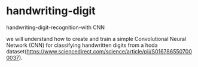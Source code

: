 # handwriting-digit
handwriting-digit-recognition-with CNN 

we will understand how to create and train a simple Convolutional Neural Network (CNN) for classifying handwritten digits from a hoda dataset(https://www.sciencedirect.com/science/article/pii/S0167865507000037).
